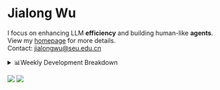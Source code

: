 #  Jialong Wu

I focus on enhancing LLM **efficiency** and building human-like **agents**.<br>
View my [homepage](https://callanwu.github.io/) for more details. <br>
Contact: jialongwu@seu.edu.cn

<details><summary>📊Weekly Development Breakdown</summary>

<!--START_SECTION:waka-->

```txt
From: 02 April 2025 - To: 09 April 2025

Total Time: 21 hrs 19 mins

Python       12 hrs 12 mins  ██████████████▒░░░░░░░░░░   57.22 %
JSON         8 hrs 48 mins   ██████████▒░░░░░░░░░░░░░░   41.32 %
Other        11 mins         ▒░░░░░░░░░░░░░░░░░░░░░░░░   00.92 %
Text         3 mins          ░░░░░░░░░░░░░░░░░░░░░░░░░   00.28 %
Markdown     1 min           ░░░░░░░░░░░░░░░░░░░░░░░░░   00.13 %
```

<!--END_SECTION:waka-->

[![wakatime](https://wakatime.com/badge/user/c6720b29-9431-4a60-bc9d-e1fb2b6bd65f.svg)](https://wakatime.com/@c6720b29-9431-4a60-bc9d-e1fb2b6bd65f)
</details>

[![](https://img.shields.io/badge/Google%20Scholar-4385FE.svg?&color=d6d6d6&style=flat-square&logo=google-scholar)](https://scholar.google.com/citations?user=6eg2m4YAAAAJ)
![](https://komarev.com/ghpvc/?username=callanwu)
